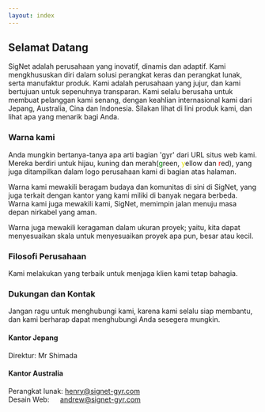 ```yaml
---
layout: index
---
```


## Selamat Datang
SigNet adalah perusahaan yang inovatif, dinamis dan adaptif. Kami mengkhususkan diri dalam solusi perangkat keras dan perangkat lunak, serta manufaktur produk. Kami adalah perusahaan yang jujur, dan kami bertujuan untuk sepenuhnya transparan. Kami selalu berusaha untuk membuat pelanggan kami senang, dengan keahlian internasional kami dari Jepang, Australia, Cina dan Indonesia. Silakan lihat di lini produk kami, dan lihat apa yang menarik bagi Anda.

### Warna kami
Anda mungkin bertanya-tanya apa arti bagian 'gyr' dari URL situs web kami. Mereka berdiri untuk hijau, kuning dan merah(<span style="color:green">g</span>reen, <span style="color:#e5e500">y</span>ellow dan <span style="color:red">r</span>ed), yang juga ditampilkan dalam logo perusahaan kami di bagian atas halaman.

Warna kami mewakili beragam budaya dan komunitas di sini di SigNet, yang juga terkait dengan kantor yang kami miliki di banyak negara berbeda. Warna kami juga mewakili kami, SigNet, memimpin jalan menuju masa depan nirkabel yang aman.

Warna juga mewakili keragaman dalam ukuran proyek; yaitu, kita dapat menyesuaikan skala untuk menyesuaikan proyek apa pun, besar atau kecil.

### Filosofi Perusahaan
Kami melakukan yang terbaik untuk menjaga klien kami tetap bahagia.

### Dukungan dan Kontak
Jangan ragu untuk menghubungi kami, karena kami selalu siap membantu, dan kami berharap dapat menghubungi Anda sesegera mungkin.

#### Kantor Jepang
Direktur: Mr Shimada

#### Kantor Australia
Perangkat lunak: henry@signet-gyr.com<br>
Desain Web: &emsp;&nbsp;andrew@signet-gyr.com
